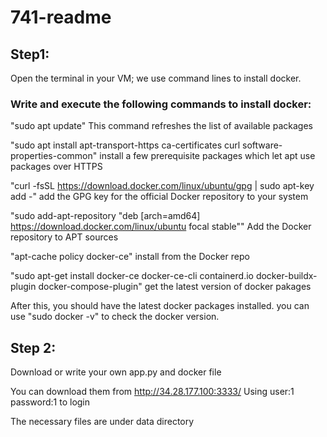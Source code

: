 # 741-readme

## Step1:

Open the terminal in your VM; we use command lines to install docker.

### Write and execute the following commands to install docker:

"sudo apt update" This command refreshes the list of available packages

"sudo apt install apt-transport-https ca-certificates curl software-properties-common" install a few prerequisite packages which let apt use packages over HTTPS

"curl -fsSL https://download.docker.com/linux/ubuntu/gpg | sudo apt-key add -" add the GPG key for the official Docker repository to your system

"sudo add-apt-repository "deb [arch=amd64] https://download.docker.com/linux/ubuntu focal stable"" Add the Docker repository to APT sources

"apt-cache policy docker-ce" install from the Docker repo

"sudo apt-get install docker-ce docker-ce-cli containerd.io docker-buildx-plugin docker-compose-plugin" get the latest version of docker pakages

After this, you should have the latest docker packages installed. you can use "sudo docker -v" to check the docker version.

## Step 2:

Download or write your own app.py and docker file

You can download them from http://34.28.177.100:3333/ Using user:1 password:1 to login

The necessary files are under data directory

